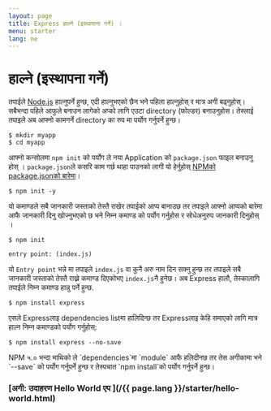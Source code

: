 ```yaml
---
layout: page
title: Express हाल्ने (इस्थापाना गर्ने) ।
menu: starter
lang: ne
---
```


# हाल्ने (इस्थापना गर्ने)

तपाईले [Node.js](https://nodejs.org/) हाल्नुपर्ने हुन्छ, एदी हाल्नुभएको छैन भने पहिला हाल्नुहोस् र मात्र अगी बढ्नुहोस्। सबैभन्दा पहिले आफुले बनाउन लागेको अप्को लागि एउटा directory (फोल्डर) बनाउनुहोस। तेस्लाई तपाइले अब आफ्नो कामगर्ने directory का रुप मा पर्योग गर्नुपर्ने हुन्छ।

```console
$ mkdir myapp
$ cd myapp
```

आफ्नो कन्सोलमा `npm init` को पर्योग ले नया Application को `package.json` फाइल बनाउनु होस् ।
`package.json`ले कसरि काम गर्छ थाहा पाउनको लागी यो हेर्नुहोस् [NPMको package.jsonको बारेमा](https://docs.npmjs.com/files/package.json)।

```console
$ npm init -y
```

यो कमाण्डले सबै जानकारी जस्ताको तेस्तै राखेर तपाईको आप्प बानाउछ तर तपाइले आफ्नो आप्पको बारेमा आफै जानकारी दिनु खोज्नुभएको छ भने निम्न कमाण्ड को पर्योग गर्नुहोस र सोधेअनुरुप जानकारी दिनुहोस् ।

```console
$ npm init
```

```
entry point: (index.js)
```

यो `Entry point` भन्ने मा तपाइले `index.js` वा कुनै अरु नाम दिन सक्नु हुन्छ तर तपाइले सबै जानकारी जस्ताको तेस्तै राख्ने कमाण्ड दिएकोभए `index.js`नै हुनेछ। अब Express हालौ, तेस्कालागि तपाईले निम्न कमाण्ड हान्नु पर्ने हुन्छ.

```console
$ npm install express
```

एसले Expressलाइ dependencies listमा हालिदिन्छ तर Expressलाइ केहि समाएको लागि मात्र हाल्न निम्न कमाण्डको पर्योग गर्नुहोस्:

```console
$ npm install express --no-save
```

<div class="doc-box doc-info" markdown="1">
NPM ५.० भन्दा माथिको ले `dependencies`मा `module` आफै हलिदीनछ तर तेस अगीकामा भने `--save` को पर्योग गर्नुपर्ने हुन्छ र तेस्पचात `npm install`को पर्योग गर्नुपर्ने हुन्छ।
</div>

### [अगी: उदाहरण Hello World एप ](/{{ page.lang }}/starter/hello-world.html)
